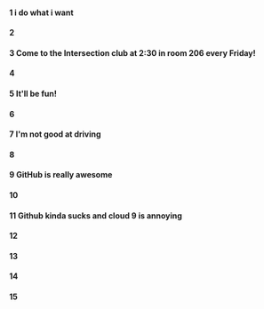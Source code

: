#### 1 i do what i want 
#### 2
#### 3 Come to the Intersection club at 2:30 in room 206 every Friday! 
#### 4
#### 5 It'll be fun! 
#### 6
#### 7 I'm not good at driving 
#### 8
#### 9 GitHub is really awesome
#### 10
#### 11 Github kinda sucks and cloud 9 is annoying
#### 12
#### 13
#### 14
#### 15